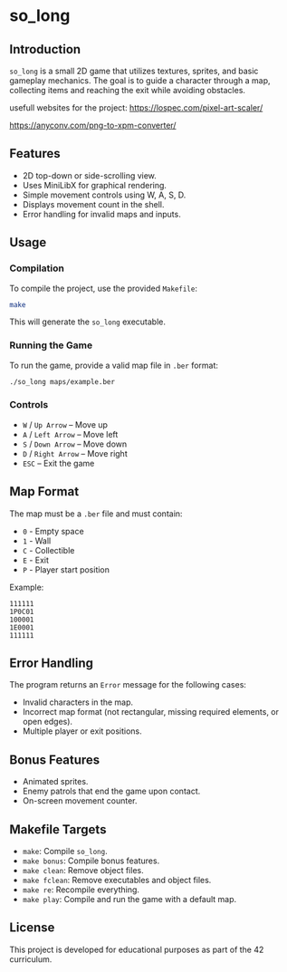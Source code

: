 # so_long

## Introduction
`so_long` is a small 2D game that utilizes textures, sprites, and basic gameplay mechanics. The goal is to guide a character through a map, collecting items and reaching the exit while avoiding obstacles.

usefull websites for the project:
https://lospec.com/pixel-art-scaler/

https://anyconv.com/png-to-xpm-converter/

## Features
- 2D top-down or side-scrolling view.
- Uses MiniLibX for graphical rendering.
- Simple movement controls using W, A, S, D.
- Displays movement count in the shell.
- Error handling for invalid maps and inputs.

## Usage
### Compilation
To compile the project, use the provided `Makefile`:
```sh
make
```
This will generate the `so_long` executable.

### Running the Game
To run the game, provide a valid map file in `.ber` format:
```sh
./so_long maps/example.ber
```

### Controls
- `W` / `Up Arrow` – Move up
- `A` / `Left Arrow` – Move left
- `S` / `Down Arrow` – Move down
- `D` / `Right Arrow` – Move right
- `ESC` – Exit the game

## Map Format
The map must be a `.ber` file and must contain:
- `0` - Empty space
- `1` - Wall
- `C` - Collectible
- `E` - Exit
- `P` - Player start position

Example:
```
111111
1P0C01
100001
1E0001
111111
```

## Error Handling
The program returns an `Error` message for the following cases:
- Invalid characters in the map.
- Incorrect map format (not rectangular, missing required elements, or open edges).
- Multiple player or exit positions.

## Bonus Features
- Animated sprites.
- Enemy patrols that end the game upon contact.
- On-screen movement counter.

## Makefile Targets
- `make`: Compile `so_long`.
- `make bonus`: Compile bonus features.
- `make clean`: Remove object files.
- `make fclean`: Remove executables and object files.
- `make re`: Recompile everything.
- `make play`: Compile and run the game with a default map.

## License
This project is developed for educational purposes as part of the 42 curriculum.

